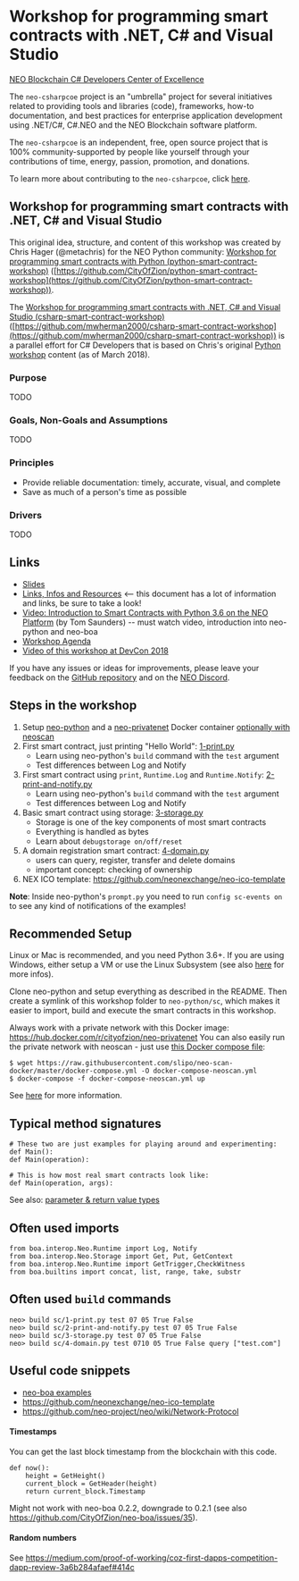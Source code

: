 # Workshop for programming smart contracts with .NET, C# and Visual Studio

[NEO Blockchain C# Developers Center of Excellence](https://github.com/mwherman2000/neo-csharpcoe/blob/master/README.md)

The `neo-csharpcoe` project is an "umbrella" project for several initiatives related to providing tools and libraries (code), frameworks, how-to documentation, and best practices for enterprise application development using .NET/C#, C#.NEO and the NEO Blockchain software platform.

The `neo-csharpcoe` is an independent, free, open source project that is 100% community-supported by people like yourself through your contributions of time, energy, passion, promotion, and donations.  

To learn more about contributing to the `neo-csharpcoe`, click [here](https://github.com/mwherman2000/neo-csharpcoe/blob/master/CONTRIBUTE.md).

## Workshop for programming smart contracts with .NET, C# and Visual Studio

This original idea, structure, and content of this workshop was created by Chris Hager (@metachris) for the NEO Python community: [Workshop for programming smart contracts with Python (python-smart-contract-workshop)](https://github.com/CityOfZion/python-smart-contract-workshop) ([https://github.com/CityOfZion/python-smart-contract-workshop](https://github.com/CityOfZion/python-smart-contract-workshop)).

The [Workshop for programming smart contracts with .NET, C# and Visual Studio (csharp-smart-contract-workshop)](https://github.com/mwherman2000/csharp-smart-contract-workshop) ([https://github.com/mwherman2000/csharp-smart-contract-workshop](https://github.com/mwherman2000/csharp-smart-contract-workshop)) is a parallel effort for C# Developers that is based on Chris's original [Python workshop](https://github.com/CityOfZion/python-smart-contract-workshop) content (as of March 2018).

### Purpose

TODO  

### Goals, Non-Goals and Assumptions

TODO

### Principles

* Provide reliable documentation: timely, accurate, visual, and complete
* Save as much of a person's time as possible

### Drivers

TODO

## Links

* [Slides](https://goo.gl/3zve4E)
* [Links, Infos and Resources](https://goo.gl/SRw1nd) <-- this document has a lot of information and links, be sure to take a look!
* [Video: Introduction to Smart Contracts with Python 3.6 on the NEO Platform](https://youtu.be/ZZXz261AXrM) (by Tom Saunders) -- must watch video, introduction into neo-python and neo-boa
* [Workshop Agenda](https://github.com/CityOfZion/python-smart-contract-workshop/blob/master/Workshop-Agenda.md)
* [Video of this workshop at DevCon 2018](https://www.youtube.com/watch?v=sk8tu1uqRDI)

If you have any issues or ideas for improvements, please leave your feedback on the [GitHub repository](https://github.com/CityOfZion/python-smart-contract-workshop) and on the [NEO Discord](https://discord.gg/R8v48YA).


## Steps in the workshop

1. Setup [neo-python](https://github.com/CityOfZion/neo-python) and a [neo-privatenet](https://hub.docker.com/r/cityofzion/neo-privatenet/) Docker container [optionally with neoscan](https://hub.docker.com/r/cityofzion/neo-privatenet)
2. First smart contract, just printing "Hello World": [1-print.py](https://github.com/CityOfZion/python-smart-contract-workshop/blob/master/1-print.py)
   * Learn using neo-python's `build` command with the `test` argument
   * Test differences between Log and Notify
2. First smart contract using `print`, `Runtime.Log` and `Runtime.Notify`: [2-print-and-notify.py](https://github.com/CityOfZion/python-smart-contract-workshop/blob/master/2-print-and-notify.py)
   * Learn using neo-python's `build` command with the `test` argument
   * Test differences between Log and Notify
3. Basic smart contract using storage: [3-storage.py](https://github.com/CityOfZion/python-smart-contract-workshop/blob/master/3-storage.py)
   * Storage is one of the key components of most smart contracts
   * Everything is handled as bytes
   * Learn about `debugstorage on/off/reset`
4. A domain registration smart contract: [4-domain.py](https://github.com/CityOfZion/python-smart-contract-workshop/blob/master/4-domain.py)
   * users can query, register, transfer and delete domains
   * important concept: checking of ownership
5. NEX ICO template: https://github.com/neonexchange/neo-ico-template

**Note**: Inside neo-python's `prompt.py` you need to run `config sc-events on` to see any kind of notifications of the examples!

## Recommended Setup

Linux or Mac is recommended, and you need Python 3.6+. If you are using Windows, either setup a VM or use the Linux Subsystem (see also [here](https://medium.com/@gubanotorious/installing-and-running-neo-python-on-windows-10-284fb518b213) for more infos).

Clone neo-python and setup everything as described in the README. Then create a symlink of this workshop folder to `neo-python/sc`, which makes it easier to import, build and execute the smart contracts in this workshop.

Always work with a private network with this Docker image: https://hub.docker.com/r/cityofzion/neo-privatenet
You can also easily run the private network with neoscan - just use
[this Docker compose file](https://github.com/slipo/neo-scan-docker/blob/master/docker-compose.yml):

    $ wget https://raw.githubusercontent.com/slipo/neo-scan-docker/master/docker-compose.yml -O docker-compose-neoscan.yml
    $ docker-compose -f docker-compose-neoscan.yml up

See [here](https://github.com/slipo/neo-scan-docker) for more information.

## Typical method signatures

    # These two are just examples for playing around and experimenting:
    def Main():
    def Main(operation):

    # This is how most real smart contracts look like:
    def Main(operation, args):

See also: [parameter & return value types](https://github.com/neo-project/docs/blob/master/en-us/sc/tutorial/Parameter.md)

## Often used imports

    from boa.interop.Neo.Runtime import Log, Notify
    from boa.interop.Neo.Storage import Get, Put, GetContext
    from boa.interop.Neo.Runtime import GetTrigger,CheckWitness
    from boa.builtins import concat, list, range, take, substr


## Often used `build` commands

    neo> build sc/1-print.py test 07 05 True False
    neo> build sc/2-print-and-notify.py test 07 05 True False
    neo> build sc/3-storage.py test 07 05 True False
    neo> build sc/4-domain.py test 0710 05 True False query ["test.com"]


## Useful code snippets

* [neo-boa examples](https://github.com/CityOfZion/neo-boa/tree/master/boa_test/example)
* https://github.com/neonexchange/neo-ico-template
* https://github.com/neo-project/neo/wiki/Network-Protocol


#### Timestamps

You can get the last block timestamp from the blockchain with this code.

    def now():
        height = GetHeight()
        current_block = GetHeader(height)
        return current_block.Timestamp

Might not work with neo-boa 0.2.2, downgrade to 0.2.1 (see also https://github.com/CityOfZion/neo-boa/issues/35).


#### Random numbers

See https://medium.com/proof-of-working/coz-first-dapps-competition-dapp-review-3a6b284afaef#414c
